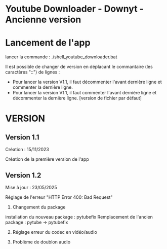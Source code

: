 # Youtube Downloader - Downyt - Ancienne version

# Lancement de l'app

lancer la commande :
./shell_youtube_downloader.bat

Il est possible de changer de version en déplacant le commantaire (les caractères "::") de lignes :
- Pour lancer la version V1.1, il faut décommenter l'avant dernière ligne et commenter la dernière ligne.
- Pour lancer la version V1.1, il faut commenter l'avant dernière ligne et décommenter la dernière ligne. [version de fichier par défaut]    

# VERSION

## Version 1.1

Création : 15/11/2023

Création de la première version de l'app

## Version 1.2

Mise à jour : 23/05/2025

Réglage de l'erreur "HTTP Error 400: Bad Request" 

1. Changement du package

installation du nouveau package : pytubefix
Remplacement de l'ancien package : pytube -> pytubefix

2. Réglage erreur du codec en vidéo/audio

3. Problème de doublon audio
